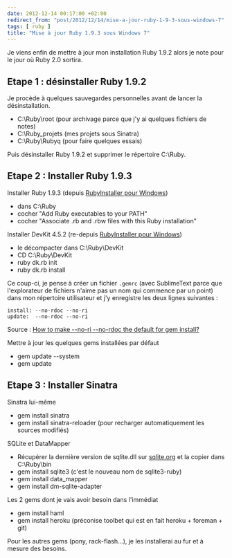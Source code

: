 ```yaml
---
date: 2012-12-14 00:17:00 +02:00
redirect_from: "post/2012/12/14/mise-a-jour-ruby-1-9-3-sous-windows-7"
tags: [ ruby ]
title: "Mise à jour Ruby 1.9.3 sous Windows 7"
---
```


Je viens enfin de mettre à jour mon installation Ruby 1.9.2 alors je note
pour le jour où Ruby 2.0 sortira.

## Etape 1 : désinstaller Ruby 1.9.2

Je procède à quelques sauvegardes personnelles avant de lancer la
désinstallation.

* C:\Ruby\root (pour archivage parce que j'y ai quelques fichiers de
notes)
* C:\Ruby\_projets (mes projets sous Sinatra)
* C:\Ruby\Rubyq (pour faire quelques essais)

Puis désinstaller Ruby 1.9.2 et supprimer le répertoire C:\Ruby.

## Etape 2 : Installer Ruby 1.9.3

Installer Ruby 1.9.3 (depuis [RubyInstaller pour Windows](http://rubyinstaller.org/))

* dans C:\Ruby
* cocher "Add Ruby executables to your PATH"
* cocher "Associate .rb and .rbw files with this Ruby installation"

Installer DevKit 4.5.2 (re-depuis [RubyInstaller pour Windows](http://rubyinstaller.org/))

* le décompacter dans C:\Ruby\DevKit
* CD C:\Ruby\DevKit
* ruby dk.rb init
* ruby dk.rb install

Ce coup-ci, je pense à créer un fichier `.gemrc` (avec
SublimeText parce que l'explorateur de fichiers n'aime pas un nom qui commence
par un point) dans mon répertoire utilisateur et j'y enregistre les deux lignes
suivantes :

```
install: --no-rdoc --no-ri
update:  --no-rdoc --no-ri
```

Source : [How to make --no-ri --no-rdoc the default for gem
install?](http://stackoverflow.com/questions/1381725/how-to-make-no-ri-no-rdoc-the-default-for-gem-install)

Mettre à jour les quelques gems installées par défaut

* gem update --system
* gem update

## Etape 3 : Installer Sinatra

Sinatra lui-même

* gem install sinatra
* gem install sinatra-reloader (pour recharger automatiquement les sources
modifiés)

SQLite et DataMapper

* Récupérer la dernière version de sqlite.dll sur [sqlite.org](http://sqlite.org/) et la copier dans
C:\Ruby\bin
* gem install sqlite3 (c'est le nouveau nom de sqlite3-ruby)
* gem install data_mapper
* gem install dm-sqlite-adapter

Les 2 gems dont je vais avoir besoin dans l'immédiat

* gem install haml
* gem install heroku (préconise toolbet qui est en fait heroku + foreman +
git)

Pour les autres gems (pony, rack-flash...), je les installerai au fur et à
mesure des besoins.
